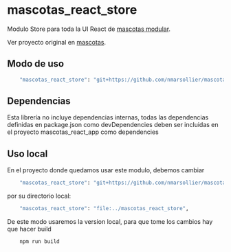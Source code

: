 # mascotas_react_store

Modulo Store para toda la UI React de [mascotas modular](https://github.com/nmarsollier/mascotas_react_app).

Ver proyecto original en [mascotas](https://github.com/nmarsollier/mascotas).

## Modo de uso

```bash
    "mascotas_react_store": "git+https://github.com/nmarsollier/mascotas_react_store.git#master",
```

## Dependencias

Esta librería no incluye dependencias internas, todas las dependencias definidas en package.json como devDependencies  deben ser incluidas en el proyecto mascotas_react_app como dependencies

## Uso local

En el proyecto donde quedamos usar este modulo, debemos cambiar

```bash
    "mascotas_react_store": "git+https://github.com/nmarsollier/mascotas_react_store.git#master",
```

por su directorio local:

```bash
    "mascotas_react_store": "file:../mascotas_react_store",
```

De este modo usaremos la version local, para que tome los cambios hay que hacer build

```bash
    npm run build
```

